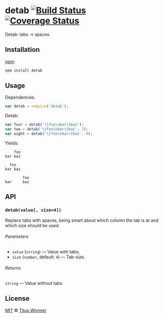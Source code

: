 # detab [![Build Status][travis-badge]][travis] [![Coverage Status][codecov-badge]][codecov]

Detab: tabs → spaces.

## Installation

[npm][npm-install]:

```bash
npm install detab
```

## Usage

Dependencies.

```javascript
var detab = require('detab');
```

Detab:

```javascript
var four = detab('\tfoo\nbar\tbaz');
var two = detab('\tfoo\nbar\tbaz', 2);
var eight = detab('\tfoo\nbar\tbaz', 8);
```

Yields:

```text
    foo
bar baz
```

```text
  foo
bar baz
```

```text
        foo
bar     baz
```

## API

### `detab(value[, size=4])`

Replace tabs with spaces, being smart about which column the tab is at
and which size should be used.

###### Parameters

*   `value` (`string`) — Value with tabs;
*   `size` (`number`, default: `4`) — Tab-size.

###### Returns

`string` — Value without tabs

## License

[MIT][license] © [Titus Wormer][author]

<!-- Definitions -->

[travis-badge]: https://img.shields.io/travis/wooorm/detab.svg

[travis]: https://travis-ci.org/wooorm/detab

[codecov-badge]: https://img.shields.io/codecov/c/github/wooorm/detab.svg

[codecov]: https://codecov.io/github/wooorm/detab

[npm-install]: https://docs.npmjs.com/cli/install

[license]: LICENSE

[author]: http://wooorm.com
